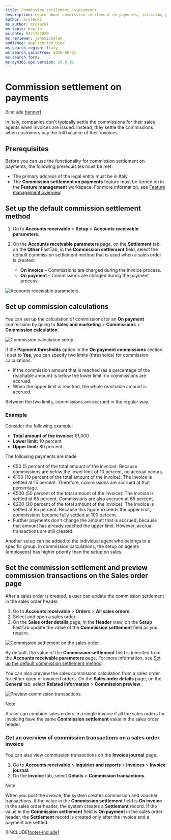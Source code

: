 ```yaml
---
title: Commission settlement on payments
description: Learn about commission settlement on payments, including prerequisites and a process for setting up the default commission settlement method.
author: mrolecki
ms.author: mrolecki
ms.topic: how-to
ms.date: 03/17/2020
ms.reviewer: johnmichalak
audience: Application User
ms.search.region: Italy
ms.search.validFrom: 2020-06-01
ms.search.form: 
ms.dyn365.ops.version: 10.0.10
---
```


# Commission settlement on payments

[!include [banner](../../includes/banner.md)]

In Italy, companies don't typically settle the commissions for their sales agents when invoices are issued. Instead, they settle the commissions when customers pay the full balance of their invoices.

## Prerequisites

Before you can use the functionality for commission settlement on payments, the following prerequisites must be met:

- The primary address of the legal entity must be in Italy.
- The **Commission settlement on payments** feature must be turned on in the **Feature management** workspace. For more information, see [Feature management overview](../../../fin-ops-core/fin-ops/get-started/feature-management/feature-management-overview.md).

## <a name="default-commission-settlement-period">Set up the default commission settlement method

1. Go to **Accounts receivable** \> **Setup** \> **Accounts receivable parameters**.
2. On the **Accounts receivable parameters** page, on the **Settlement** tab, on the **Other** FastTab, in the **Commission settlement** field, select the default commission settlement method that is used when a sales order is created:

    - **On invoice** – Commissions are charged during the invoice process.
    - **On payment** – Commissions are charged during the payment process.

![Accounts receivable parameters.](../media/emea-ita-exil-commission-setup-parameters.PNG)

## Set up commission calculations

You can set up the calculation of commissions for an **On payment** commission by going to **Sales and marketing** \> **Commissions** \> **Commission calculation**.

![Commission calculation setup.](../media/emea-ita-exil-commission-%20calculation-setup.PNG)

If the **Payment thresholds** option in the **On payment commissions** section is set to **Yes**, you can specify two limits (thresholds) for commission calculations:

- If the commission amount that is reached (as a percentage of the reachable amount) is below the lower limit, no commissions are accrued.
- When the upper limit is reached, the whole reachable amount is accrued.

Between the two limits, commissions are accrued in the regular way.

### Example

Consider the following example:

- **Total amount of the invoice:** €1,000
- **Lower limit:** 10 percent
- **Upper limit:** 80 percent

The following payments are made:

- €50 (5 percent of the total amount of the invoice): Because commissions are below the lower limit of 10 percent, no accrual occurs.
- €100 (10 percent of the total amount of the invoice): The invoice is settled at 15 percent. Therefore, commissions are accrued at that percentage.
- €500 (50 percent of the total amount of the invoice): The invoice is settled at 65 percent. Commissions are also accrued at 65 percent.
- €200 (20 percent of the total amount of the invoice): The invoice is settled at 85 percent. Because this figure exceeds the upper limit, commissions become fully settled at 100 percent.
- Further payments don't change the amount that is accrued, because that amount has already reached the upper limit. However, accrual transactions are still created.

Another setup can be added to the individual agent who belongs to a specific group. In commission calculations, the setup on agents (employees) has higher priority than the setup on sales.

## Set the commission settlement and preview commission transactions on the Sales order page

After a sales order is created, a user can update the commission settlement in the sales order header.

1. Go to **Accounts receivable** \> **Orders** \> **All sales orders**.
2. Select and open a sales order.
3. On the **Sales order details** page, in the **Header** view, on the **Setup** FastTab update the value of the **Commission settlement** field as you require.

![Commission settlement on the sales order.](../media/emea-ita-exil-commission-sales-order.png)

By default, the value of the **Commission settlement** field is inherited from the **Accounts receivable parameters** page. For more information, see [Set up the default commission settlement method](#default-commission-settlement-period).

You can also preview the sales commission calculation from a sales order for either open or invoiced orders. On the **Sales order details** page, on the **General** tab, select **Related information** \> **Commission preview**.

![Preview commission transactions.](../media/emea-ita-exil-commission-preview.PNG)

> [!NOTE]
> A user can combine sales orders in a single invoice if all the sales orders for invoicing have the same **Commission settlement** value in the sales order header.

### Get an overview of commission transactions on a sales order invoice

You can also view commission transactions on the **Invoice journal** page.

1. Go to **Accounts receivable** \> **Inquiries and reports** \> **Invoices** \> **Invoice journal**.
2. On the **Invoice** tab, select **Details** \> **Commission transactions**.

> [!NOTE]
> When you post the invoice, the system creates commission and voucher transactions. If the value in the **Commission settlement** field is **On invoice** in the sales order header, the system creates a **Settlement** record. If the value in the **Commission settlement** field is **On payment** in the sales order header, the **Settlement** record is created only after the invoice and a payment are settled.


[!INCLUDE[footer-include](../../../includes/footer-banner.md)]
